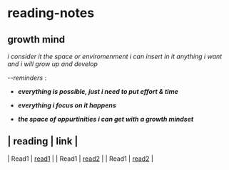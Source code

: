 # reading-notes

## growth mind

_i consider it the space or enviromenment i can insert in it anything i want and i will grow up and develop_ 

--*reminders* : 

+ ***everything is possible, just i need to put effort & time***	

+ ***everything i focus on it happens***	

+ ***the space of oppurtinities i can get with a growth mindset***	





| reading | link |
-------------------
| Read1 | [read1](https://github.com/qaisw96/reading-notes/blob/main/read1) |
| Read1  | [read2](https://github.com/qaisw96/reading-notes/blob/main/read%202) |
| Read1  | [read2](read02.md) |

